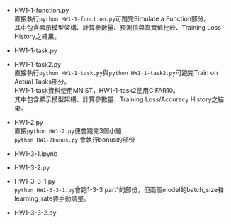 - HW1-1-function.py  
直接執行```python HW1-1-function.py```可跑完Simulate a Function部分。  
其中包含顯示模型架構、計算參數量、預測值與真實值比較、Training Loss History之結果。  
- HW1-1-task.py  
- HW1-1-task2.py  
直接執行```python HW1-1-task.py```與```python HW1-1-task2.py```可跑完Train on Actual Tasks部分。  
HW1-1-task資料使用MNIST，HW1-1-task2使用CIFAR10。  
其中包含顯示模型架構、計算參數量、Training Loss/Accuracy History之結果。  

- HW1-2.py  
直接```python HW1-2.py```便會跑完3個小題  
```python HW1-2bonus.py``` 會執行bonus的部份

- HW1-3-1.ipynb
- HW1-3-2.py
- HW1-3-3-1.py  
```python HW1-3-3-1.py```會跑1-3-3 part1的部份，但兩個model的batch_size和learning_rate要手動調整。

- HW1-3-3-2.py
